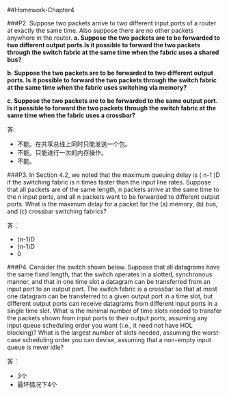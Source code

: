 ##Homework-Chapter4

###P2. Suppose two packets arrive to two different input ports of a router at exactly the same time. Also suppose there are no other packets anywhere in the router.
**a. Suppose the two packets are to be forwarded to two different output ports.Is it possible to forward the two packets through the switch fabric at the same time when the fabric uses a shared bus?**

**b. Suppose the two packets are to be forwarded to two different output ports. Is it possible to forward the two packets through the switch fabric at the same time when the fabric uses switching via memory?**

**c. Suppose the two packets are to be forwarded to the same output port. Is it possible to forward the two packets through the switch fabric at the same time when the fabric uses a crossbar?**

答:

+ 不能。在共享总线上同时只能发送一个包。
+ 不能。只能进行一次的内存操作。
+ 不能。

###P3. In Section 4.2, we noted that the maximum queuing delay is ( n-1 )D if the switching fabric is n times faster than the input line rates. Suppose that all packets are of the same length, n packets arrive at the same time to the n input ports, and all n packets want to be forwarded to different output ports. What is the maximum delay for a packet for the (a) memory, (b) bus, and (c) crossbar switching fabrics?

答：

+ (n-1)D
+ (n-1)D
+ 0

###P4. Consider the switch shown below. Suppose that all datagrams have the same fixed length, that the switch operates in a slotted, synchronous manner, and that in one time slot a datagram can be transferred from an input port to an output port. The switch fabric is a crossbar so that at most one datagram can be transferred to a given output port in a time slot, but different output ports can receive datagrams from different input ports in a single time slot. What is the minimal number of time slots needed to transfer the packets shown from input ports to their output ports, assuming any input queue scheduling order you want (i.e., it need not have HOL blocking)? What is the largest number of slots needed, assuming the worst-case scheduling order you can devise, assuming that a non-empty input queue is never idle?

答：

+ 3个
+ 最坏情况下4个
